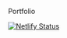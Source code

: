 Portfolio

[![Netlify Status](https://api.netlify.com/api/v1/badges/66bf44dc-3ec1-4501-9683-78db8527c7c1/deploy-status)](https://app.netlify.com/sites/gabriele-amore/deploys)